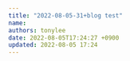 ```yaml
---
title: "2022-08-05-31+blog test"
name: 
authors: tonylee
date: 2022-08-05T17:24:27 +0900
updated: 2022-08-05 17:24
---
```


## 


